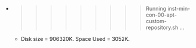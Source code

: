 * >>>>>>>>> Running inst-min-con-00-apt-custom-repository.sh ...
  * Disk size = 906320K. Space Used = 3052K.
